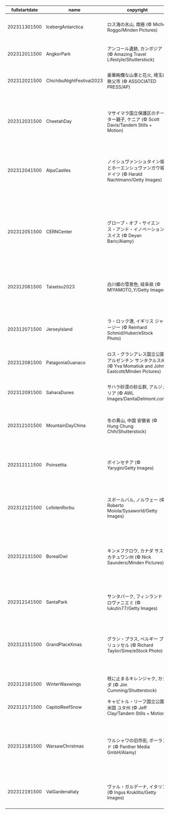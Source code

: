 |fullstartdate|name|copyright|title|image|
|--|--|--|--|--|
202311301500|IcebergAntarctica|ロス海の氷山, 南極 (© Michel Roggo/Minden Pictures)|今日は南極の日|![](/ja-JP/2023/12/202311301500IcebergAntarctica.jpg)|
202312011500|AngkorPark|アンコール遺跡, カンボジア (© Amazing Travel Lifestyle/Shutterstock)|観世音菩薩の城門|![](/ja-JP/2023/12/202312011500AngkorPark.jpg)|
202312021500|ChichibuNightFestival2023|豪華絢爛な山車と花火, 埼玉県 秩父市 (© ASSOCIATED PRESS/AP)|今日は秩父夜祭|![](/ja-JP/2023/12/202312021500ChichibuNightFestival2023.jpg)|
||||![](/ja-JP/2023/12/.jpg)|
202312031500|CheetahDay|マサイマラ国立保護区のチーター親子, ケニア (© Scott Davis/Tandem Stills + Motion)|今日は国際チーターの日|![](/ja-JP/2023/12/202312031500CheetahDay.jpg)|
202312041500|AlpsCastles|ノイシュヴァンシュタイン城とホーエンシュヴァンガウ城, ドイツ (© Harald Nachtmann/Getty Images)|バイエルン・アルプスに建つ美しいお城|![](/ja-JP/2023/12/202312041500AlpsCastles.jpg)|
202312051500|CERNCenter|グローブ・オブ・サイエンス・アンド・イノベーション, スイス (© Deyan Baric/Alamy)|今週はコンピューターサイエンス教育週間|![](/ja-JP/2023/12/202312051500CERNCenter.jpg)|
202312061500|Taisetsu2023|白川郷の雪景色, 岐阜県 (© MIYAMOTO_Y/Getty Images)|今日は二十四節気の「大雪」|![](/ja-JP/2023/12/202312061500Taisetsu2023.jpg)|
202312071500|JerseyIsland|ラ・ロック港, イギリス ジャージー (© Reinhard Schmid/Huber/eStock Photo)|海に向かって伸びる遊歩道|![](/ja-JP/2023/12/202312071500JerseyIsland.jpg)|
202312081500|PatagoniaGuanaco|ロス・グラシアレス国立公園, アルゼンチン サンタクルス州 (© Yva Momatiuk and John Eastcott/Minden Pictures)|今日はリャマの日|![](/ja-JP/2023/12/202312081500PatagoniaGuanaco.jpg)|
202312091500|SaharaDunes|サハラ砂漠の砂丘群, アルジェリア (© AWL Images/DanitaDelimont.com)|光に照らされ輝く砂丘|![](/ja-JP/2023/12/202312091500SaharaDunes.jpg)|
202312101500|MountainDayChina|冬の黄山, 中国 安徽省 (© Hung Chung Chih/Shutterstock)|今日は国際山岳デー|![](/ja-JP/2023/12/202312101500MountainDayChina.jpg)|
202312111500|Poinsettia|ポインセチア (© Yarygin/Getty Images)|今日は米国のポインセチアの日|![](/ja-JP/2023/12/202312111500Poinsettia.jpg)|
202312121500|LofotenRorbu|スボールバル, ノルウェー (© Roberto Moiola/Sysaworld/Getty Images)|水辺に並ぶ伝統的な小屋|![](/ja-JP/2023/12/202312121500LofotenRorbu.jpg)|
202312131500|BorealOwl|キンメフクロウ, カナダ サスカチュワン州 (© Nick Saunders/Minden Pictures)|今日はクリスマス・バード・カウント|![](/ja-JP/2023/12/202312131500BorealOwl.jpg)|
202312141500|SantaPark|サンタパーク, フィンランド ロヴァニエミ (© lukutin77/Getty Images)|サンタクロースの故郷|![](/ja-JP/2023/12/202312141500SantaPark.jpg)|
202312151500|GrandPlaceXmas|グラン・プラス, ベルギー ブリュッセル (© Richard Taylor/Sime/eStock Photo)|ライトアップされたギルドハウス|![](/ja-JP/2023/12/202312151500GrandPlaceXmas.jpg)|
202312161500|WinterWaxwings|枝に止まるキレンジャク, カナダ (© Jim Cumming/Shutterstock)|小さくて可愛い鳥|![](/ja-JP/2023/12/202312161500WinterWaxwings.jpg)|
202312171500|CapitolReefSnow|キャピトル・リーフ国立公園 , 米国 ユタ州 (© Jeff Clay/Tandem Stills + Motion)|虹の大地|![](/ja-JP/2023/12/202312171500CapitolReefSnow.jpg)|
202312181500|WarsawChristmas|ワルシャワの旧市街, ポーランド (© Panther Media GmbH/Alamy)|王宮広場にそびえ立つクリスマスツリー|![](/ja-JP/2023/12/202312181500WarsawChristmas.jpg)|
202312191500|ValGardenaItaly|ヴァル・ガルデーナ, イタリア (© Ingus Kruklitis/Getty Images)|クリスマス時期の渓谷|![](/ja-JP/2023/12/202312191500ValGardenaItaly.jpg)|
